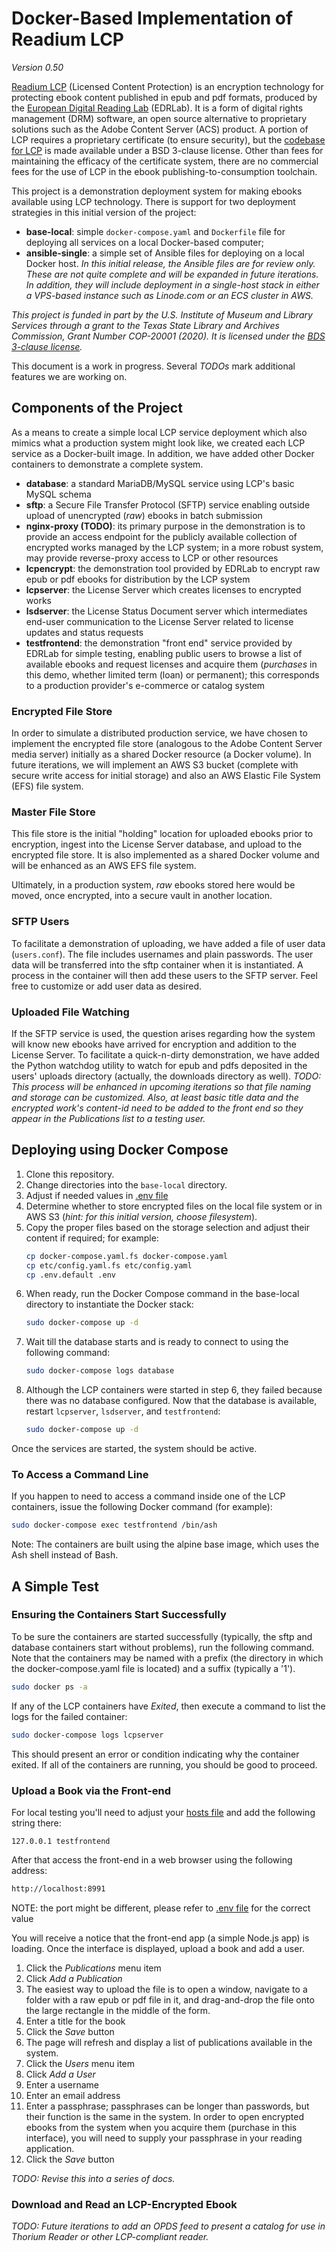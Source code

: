 # Docker-Based Implementation of Readium LCP #
*Version 0.50*

[Readium LCP](https://www.edrlab.org/readium-lcp/) (Licensed Content Protection) is an encryption technology for protecting ebook content published in epub and pdf formats, produced by the [European Digital Reading Lab](https://www.edrlab.org/about/) (EDRLab). It is a form of digital rights management (DRM) software, an open source alternative to proprietary solutions such as the Adobe Content Server (ACS) product. A portion of LCP requires a proprietary certificate (to ensure security), but the [codebase for LCP](https://github.com/readium/readium-lcp-server) is made available under a BSD 3-clause license. Other than fees for maintaining the efficacy of the certificate system, there are no commercial fees for the use of LCP in the ebook publishing-to-consumption toolchain.

This project is a demonstration deployment system for making ebooks available using LCP technology. There is support for two deployment strategies in this initial version of the project:
* **base-local**: simple `docker-compose.yaml` and `Dockerfile` file for deploying all services on a local Docker-based computer;
* **ansible-single**: a simple set of Ansible files for deploying on a local Docker host. *In this initial release, the Ansible files are for review only. These are not quite complete and will be expanded in future iterations. In addition, they will include deployment in a single-host stack in either a VPS-based instance such as Linode.com or an ECS cluster in AWS.*

*This project is funded in part by the U.S. Institute of Museum and Library Services through a grant to the Texas State Library and Archives Commission, Grant Number COP-20001 (2020). It is licensed under the [BDS 3-clause license](https://choosealicense.com/licenses/bsd-3-clause/).*

This document is a work in progress. Several *TODOs* mark additional features we are working on.

## Components of the Project ##
As a means to create a simple local LCP service deployment which also mimics what a production system might look like, we created each LCP service as a Docker-built image. In addition, we have added other Docker containers to demonstrate a complete system.

* **database**: a standard MariaDB/MySQL service using LCP's basic MySQL schema
* **sftp**: a Secure File Transfer Protocol (SFTP) service enabling outside upload of unencrypted (*raw*) ebooks in batch submission
* **nginx-proxy (TODO)**: its primary purpose in the demonstration is to provide an access endpoint for the publicly available collection of encrypted works managed by the LCP system; in a more robust system, may provide reverse-proxy access to LCP or other resources
* **lcpencrypt**: the demonstration tool provided by EDRLab to encrypt raw epub or pdf ebooks for distribution by the LCP system
* **lcpserver**: the License Server which creates licenses to encrypted works
* **lsdserver**: the License Status Document server which intermediates end-user communication to the License Server related to license updates and status requests
* **testfrontend**: the demonstration "front end" service provided by EDRLab for simple testing, enabling public users to browse a list of available ebooks and request licenses and acquire them (*purchases* in this demo, whether limited term (loan) or permanent); this corresponds to a production provider's e-commerce or catalog system 

### Encrypted File Store ###
In order to simulate a distributed production service, we have chosen to implement the encrypted file store (analogous to the Adobe Content Server media server) initially as a shared Docker resource (a Docker volume). In future iterations, we will implement an AWS S3 bucket (complete with secure write access for initial storage) and also an AWS Elastic File System (EFS) file system.

### Master File Store ###
This file store is the initial "holding" location for uploaded ebooks prior to encryption, ingest into the License Server database, and upload to the encrypted file store. It is also implemented as a shared Docker volume and will be enhanced as an AWS EFS file system.

Ultimately, in a production system, *raw* ebooks stored here would be moved, once encrypted, into a secure vault in another location.

### SFTP Users ###
To facilitate a demonstration of uploading, we have added a file of user data (`users.conf`). The file includes usernames and plain passwords. The user data will be transferred into the sftp container when it is instantiated. A process in the container will then add these users to the SFTP server. Feel free to customize or add user data as desired.

### Uploaded File Watching ###
If the SFTP service is used, the question arises regarding how the system will know new ebooks have arrived for encryption and addition to the License Server. To facilitate a quick-n-dirty demonstration, we have added the Python watchdog utility to watch for epub and pdfs deposited in the users' uploads directory (actually, the downloads directory as well). *TODO: This process will be enhanced in upcoming iterations so that file naming and storage can be customized. Also, at least basic title data and the encrypted work's content-id need to be added to the front end so they appear in the Publications list to a testing user.*

## Deploying using Docker Compose ##

1. Clone this repository.
2. Change directories into the `base-local` directory.
3. Adjust if needed values in [.env file](./env)
4. Determine whether to store encrypted files on the local file system or in AWS S3 (*hint: for this initial version, choose filesystem*).
5. Copy the proper files based on the storage selection and adjust their content if required; for example:
    ```bash
    cp docker-compose.yaml.fs docker-compose.yaml
    cp etc/config.yaml.fs etc/config.yaml
    cp .env.default .env
    ```
6. When ready, run the Docker Compose command in the base-local directory to instantiate the Docker stack:
    ```bash
    sudo docker-compose up -d
    ```
7. Wait till the database starts and is ready to connect to using the following command:
    ```bash
    sudo docker-compose logs database
    ```
8. Although the LCP containers were started in step 6, they failed because there was no database configured. Now that the database is available, restart `lcpserver`, `lsdserver`, and `testfrontend`:
    ```bash
    sudo docker-compose up -d
    ```
Once the services are started, the system should be active.

### To Access a Command Line ###
If you happen to need to access a command inside one of the LCP containers, issue the following Docker command (for example):
```bash
sudo docker-compose exec testfrontend /bin/ash
```
Note: The containers are built using the alpine base image, which uses the Ash shell instead of Bash.


## A Simple Test ##

### Ensuring the Containers Start Successfully ###
To be sure the containers are started successfully (typically, the sftp and database containers start without problems), run the following command. Note that the containers may be named with a prefix (the directory in which the docker-compose.yaml file is located) and a suffix (typically a '1').
```bash
sudo docker ps -a
```
If any of the LCP containers have *Exited*, then execute a command to list the logs for the failed container:
```bash
sudo docker-compose logs lcpserver
```
This should present an error or condition indicating why the container exited. If all of the containers are running, you should be good to proceed.

### Upload a Book via the Front-end ###
For local testing you'll need to adjust your [hosts file](/etc/hosts) and add the following string there:
```
127.0.0.1 testfrontend
```

After that access the front-end in a web browser using the following address:
```bash
http://localhost:8991
```
NOTE: the port might be different, please refer to [.env file](./base-local/.env) for the correct value

You will receive a notice that the front-end app (a simple Node.js app) is loading. Once the interface is displayed, upload a book and add a user.
1. Click the *Publications* menu item
2. Click *Add a Publication*
3. The easiest way to upload the file is to open a window, navigate to a folder with a raw epub or pdf file in it, and drag-and-drop the file onto the large rectangle in the middle of the form.
4. Enter a title for the book
5. Click the *Save* button
6. The page will refresh and display a list of publications available in the system.
7. Click the *Users* menu item
8. Click *Add a User*
9. Enter a username
10. Enter an email address
11. Enter a passphrase; passphrases can be longer than passwords, but their function is the same in the system. In order to open encrypted ebooks from the system when you acquire them (purchase in this interface), you will need to supply your passphrase in your reading application.
12. Click the *Save* button

*TODO: Revise this into a series of docs.*

### Download and Read an LCP-Encrypted Ebook ###

*TODO: Future iterations to add an OPDS feed to present a catalog for use in Thorium Reader or other LCP-compliant reader.*
